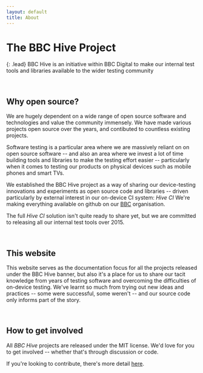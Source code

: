 ```yaml
---
layout: default
title: About
---
```


# The BBC Hive Project

{: .lead}
BBC Hive is an initiative within BBC Digital to make our
internal test tools and libraries available to the wider testing
community

<br />

## Why open source?

We are hugely dependent on a wide range of open source software and
technologies and value the community immensely. We have made
various projects open source over the years, and contibuted to countless
existing projects.

Software testing is a particular area where we are massively
reliant on on open source software -- and also an area where we invest
a lot of time building tools and libraries to make the testing effort
easier -- particularly when it comes to testing our products on physical
devices such as mobile phones and smart TVs.

We established the BBC Hive project as a way of sharing our device-testing
innovations and experiments as open source code and libraries -- driven
particularly by external interest in our on-device CI system: *Hive CI*
We're making everything available on github on our
[BBC](https://github.com/bbc) organisation.

The full *Hive CI* solution isn't quite ready to share yet, but we are
committed to releasing all our internal test tools over 2015.

<br />

## This website

This website serves as the documentation focus for all the projects
released under the BBC Hive banner, but also it's a place for us to share
our tacit knowledge from years of testing software and overcoming the
difficulties of on-device testing. We've learnt so much
from trying out new ideas and practices -- some were successful, some weren't
-- and our source code only informs part of the story.

<br />

## How to get involved
All *BBC Hive* projects are released under the MIT license. We'd love for
you to get involved -- whether that's through discussion or code.

If you're looking to contribute, there's more detail
[here](/hive-ci/contributing.html).
